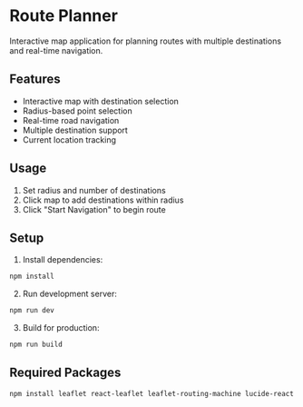 # Route Planner

Interactive map application for planning routes with multiple destinations and real-time navigation.


## Features
- Interactive map with destination selection
- Radius-based point selection
- Real-time road navigation
- Multiple destination support
- Current location tracking

## Usage
1. Set radius and number of destinations
2. Click map to add destinations within radius
3. Click "Start Navigation" to begin route

## Setup

1. Install dependencies:
```bash
npm install
```

2. Run development server:
```bash
npm run dev
```

3. Build for production:
```bash
npm run build
```

## Required Packages
```bash
npm install leaflet react-leaflet leaflet-routing-machine lucide-react
```
